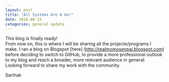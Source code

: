 ```yaml
---
layout: post
title: "All Systems Are A Go!"
date: 2018-08-15
categories: general update
---
```


This blog is finally ready! <br>
From now on, this is where I will be sharing all the projects/programs I make. I ran a blog on Blogspot [here] (http://realmomosenpai.blogspot.com) before deciding to switch to GitHub, to provide a more professional outlook to my blog and reach a broader, more relevant audience in general. <br>
Looking forward to share my work with the community.

Sarthak
